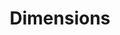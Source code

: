 ---
bigquery: https://console.cloud.google.com/bigquery?p=covid-19-dimensions-ai&page=table&d=data&t=publications
contributors: Digital Science, https://www.digital-science.com/
cost: Free for personal, non-commercial use.
description: Dimensions contains more than 100 million publications, ranging from
  articles published in scholarly journals, books and book chapters, to preprints
  and conference proceedings. All publications are contextualized with linked data
  sets, funding, publications, patents, clinical trials, and policy documents. You
  can also view associated categories, funders, institutions, and researcher profiles.
documentation: https://docs.dimensions.ai/bigquery/index.html
last_edit: Mon, 04 Apr 2022 19:04:00 GMT
location: https://www.dimensions.ai/products/free/
maintained_by: Digital Science, https://www.digital-science.com/
schema_fields: '[''date_print'', ''research_orgs'', ''categories'', ''end_date'',
  ''funding_details'', ''category_for'', ''publication_year'', ''legal_events'', ''category_bra'',
  ''repository_id'', ''funding_gbp'', ''open_access_categories_v2'', ''issue'', ''date_online'',
  ''book_title'', ''embargo_date'', ''original_abstract'', ''conference'', ''altmetrics'',
  ''research_org_cities'', ''original_title'', ''created_date'', ''associated_publication_doi'',
  ''citation_string'', ''active_years'', ''license'', ''established'', ''expiration_date'',
  ''source_id'', ''inventor_names'', ''associated_grant_ids'', ''repository_url'',
  ''name'', ''acronym'', ''priority_year'', ''filing_status'', ''eisbn'', ''funder_org_state_codes'',
  ''funding_aud'', ''date_normal'', ''kind'', ''address'', ''funder_countries'', ''category_icrp_cso'',
  ''granted_date'', ''research_org_state_names'', ''category_rcdc'', ''jurisdiction'',
  ''family_members_ids'', ''assignee_countries'', ''cpc'', ''book_series_title'',
  ''description'', ''repository_name'', ''current_assignee_countries'', ''ipcr'',
  ''subtitles'', ''family_count'', ''investigators'', ''year'', ''external_ids'',
  ''category_uoa'', ''concepts'', ''funding_nzd'', ''aliases'', ''conditions'', ''funder_org_countries'',
  ''clinical_trial_ids'', ''reference_ids'', ''type'', ''patent_ids'', ''relationships'',
  ''granted_year'', ''funding_currency'', ''status'', ''isbn'', ''authors'', ''pmid'',
  ''pmcid'', ''category_sdg'', ''filing_date'', ''title'', ''filing_year'', ''funding_usd'',
  ''arxiv_id'', ''category_hrcs_rac'', ''research_org_state_codes'', ''funding_chf'',
  ''email_address'', ''links'', ''associated_publication_arxiv_id'', ''current_assignee'',
  ''publisher'', ''research_org_country_names'', ''priority_date'', ''funding_jpy'',
  ''category_icrp_ct'', ''current_assignee_orgs'', ''funder_orgs'', ''organisation_details'',
  ''original_assignee_orgs'', ''mesh_headings'', ''metrics'', ''original_assignee'',
  ''grant_number'', ''research_org_city_names'', ''publication_date'', ''research_org_countries'',
  ''supporting_grant_ids'', ''publication_ids'', ''end_year'', ''funding_amount'',
  ''doi'', ''citations_count'', ''parent_id'', ''legal_status'', ''funder_org'', ''funder_org_cities'',
  ''assignee_orgs'', ''category_hra'', ''category_hrcs_hc'', ''types'', ''resulting_publication_doi'',
  ''open_access_categories'', ''acronyms'', ''linkout'', ''editors'', ''wikipedia_url'',
  ''journal'', ''interventions'', ''registry'', ''funding_cny'', ''id'', ''start_date'',
  ''volume'', ''brief_title'', ''family_id'', ''start_year'', ''date_modified'', ''phase'',
  ''application_number'', ''gender'', ''mesh_terms'', ''associated_publication_pmid'',
  ''researcher_ids'', ''proceedings_title'', ''abstract'', ''funding_eur'', ''funder_org_acronyms'',
  ''citations'', ''date_inserted'', ''cited_by_ids'', ''acknowledgements'', ''date_imported_gbq'',
  ''labels'', ''original_assignee_countries'', ''foa_number'', ''date'', ''language'',
  ''pages'', ''resulting_publication_ids'', ''expiration_year'', ''associated_publication_id'',
  ''funding_cad'', ''journal_lists'']'
shortname: dimensions
tags:
- scholarly literature
- patents
- funding
- clinical trials
- academic profiles
terms_of_use: 'Use of both the Dimensions COVID-19 dataset and full Dimensions dataset
  are subject to the Dimensions Terms of use: https://www.dimensions.ai/policies-terms-legal '
title: Dimensions
uuid: dcff88bd-fe6b-4fdb-8159-809bf9d7bc1c
---